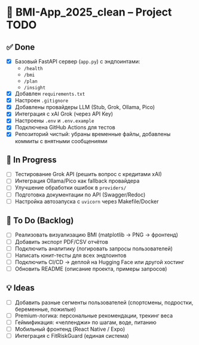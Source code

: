 # 🧾 BMI-App_2025_clean – Project TODO

## ✅ Done
- [x] Базовый FastAPI сервер (`app.py`) с эндпоинтами:
  - `/health`
  - `/bmi`
  - `/plan`
  - `/insight`
- [x] Добавлен `requirements.txt`
- [x] Настроен `.gitignore`
- [x] Добавлены провайдеры LLM (Stub, Grok, Ollama, Pico)
- [x] Интеграция с xAI Grok (через API Key)
- [x] Настроены `.env` и `.env.example`
- [x] Подключена GitHub Actions для тестов
- [x] Репозиторий чистый: убраны временные файлы, добавлены коммиты с внятными сообщениями

## 🚧 In Progress
- [ ] Тестирование Grok API (решить вопрос с кредитами xAI)
- [ ] Интеграция Ollama/Pico как fallback провайдера
- [ ] Улучшение обработки ошибок в `providers/`
- [ ] Подготовка документации по API (Swagger/Redoc)
- [ ] Настройка автозапуска с `uvicorn` через Makefile/Docker

## 📝 To Do (Backlog)
- [ ] Реализовать визуализацию BMI (matplotlib → PNG → фронтенд)
- [ ] Добавить экспорт PDF/CSV отчётов
- [ ] Подключить аналитику (логировать запросы пользователей)
- [ ] Написать юнит-тесты для всех эндпоинтов
- [ ] Подключить CI/CD → деплой на Hugging Face или другой хостинг
- [ ] Обновить README (описание проекта, примеры запросов)

## 💡 Ideas
- [ ] Добавить разные сегменты пользователей (спортсмены, подростки, беременные, пожилые)
- [ ] Premium-логика: персональные рекомендации, трекинг веса
- [ ] Геймификация: «челленджи» по шагам, воде, питанию
- [ ] Мобильный фронтенд (React Native / Expo)
- [ ] Интеграция с FitRiskGuard (единая система)
